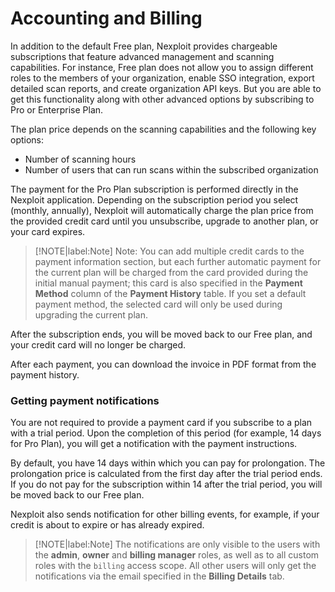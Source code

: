 # Accounting and Billing
In addition to the default Free plan, Nexploit provides chargeable subscriptions that feature advanced management and scanning capabilities. For instance, Free plan does not allow you to assign different roles to the members of your organization, enable SSO integration, export detailed scan reports, and create organization API keys. But you are able to get this functionality along with other advanced options by subscribing to Pro or Enterprise Plan. 

The plan price depends on the scanning capabilities and the following key options:
* Number of scanning hours
* Number of users that can run scans within the subscribed organization

The payment for the Pro Plan subscription is performed directly in the Nexploit application.  Depending on the subscription period you select (monthly, annually), Nexploit will automatically charge the plan price from the provided credit card until you unsubscribe, upgrade to another plan, or your card expires. 

>[!NOTE|label:Note]
Note: You can add multiple credit cards to the payment information section, but each further automatic payment for the current plan will be charged from the card provided during the initial manual payment; this card is also specified in the **Payment Method** column of the **Payment History** table. If you set a default payment method, the selected card will only be used during upgrading the current plan. 

After the subscription ends, you will be moved back to our Free plan, and your credit card will no longer be charged.

After each payment, you can download the invoice in PDF format from the payment history.

### Getting payment notifications
You are not required to provide a payment card if you subscribe to a plan with a trial period. Upon the completion of this period (for example, 14 days for Pro Plan), you will get a notification with the payment instructions. 

By default, you have 14 days within which you can pay for prolongation. The prolongation price is calculated from the first day after the trial period ends. If you do not pay for the subscription within 14 after the trial period, you will be moved back to our Free plan. 

Nexploit also sends notification for other billing events, for example, if your credit is about to expire or has already expired.

>[!NOTE|label:Note]
The notifications are only visible to the users with the **admin**, **owner** and **billing manager** roles, as well as to all custom roles with the `billing` access scope. All other users will only get the notifications via the email specified in the **Billing Details** tab.  